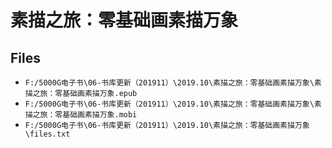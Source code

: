 # 素描之旅：零基础画素描万象

## Files

- `F:/5000G电子书\06-书库更新（201911）\2019.10\素描之旅：零基础画素描万象\素描之旅：零基础画素描万象.epub`
- `F:/5000G电子书\06-书库更新（201911）\2019.10\素描之旅：零基础画素描万象\素描之旅：零基础画素描万象.mobi`
- `F:/5000G电子书\06-书库更新（201911）\2019.10\素描之旅：零基础画素描万象\files.txt`
